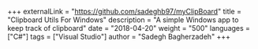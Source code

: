 +++
externalLink = "https://github.com/sadeghb97/myClipBoard"
title = "Clipboard Utils For Windows"
description = "A simple Windows app to keep track of clipboard"
date = "2018-04-20"
weight = "500"
languages = ["C#"]
tags = ["Visual Studio"]
author = "Sadegh Bagherzadeh"
+++

